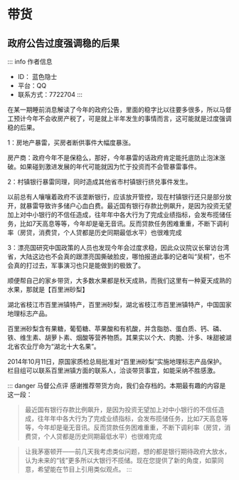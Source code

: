 # 带货

## 政府公告过度强调稳的后果

::: info 作者信息
- ID： 蓝色隐士
- 平台：QQ
- 联系方式：7722704
:::

在某一期睡前消息解读了今年的政府公告，里面的稳字比以往要多很多，所以马督工预计今年不会收房产税了，可是就上半年发生的事情而言，这可能就是过度强调稳的后果。

1：房地产暴雷，买房者断供事件大幅度暴涨。

房产商：政府今年不是保稳么，那好，今年暴雷的话政府肯定能托底防止泡沫涨破。如果碰到激进发展的年代可能就因为忙于投资而不会管暴雷事件。

2：村镇银行暴雷同理，同时造成其他省市村镇银行挤兑事件发生。

以前总有人嚷嚷着政府不该垄断银行，应该放开管控，现在村镇银行还只是部分放开，就暴雷导致许多储户心血白费。最近国有银行存款比例飙升，是因为投资无望加上对中小银行的不信任造成，往年年中各大行为了完成业绩指标，会发布揽储任务，比如7天高息等等，今年却是毫无音讯。反而贷款任务困难重重，不断下调利率（房贷，消费贷，个人贷都是历史同期最低水平）也很难完成

3：漂亮国研究中国政策的人员也发现今年会过度求稳，因此众议院议长窜访台湾省，大陆这边也不会真的跟漂亮国撕破脸皮，哪怕报道此事的记者叫“吴桐”，也不会真的打过去，军事演习也只是能做到的极致了。

顺便帮自己的家乡带货，大多数水果都是秋天成熟，而我们这里有一种夏天成熟的水果，那就是【百里洲砂梨】

湖北省枝江市百里洲镇特产，百里洲砂梨，湖北省枝江市百里洲镇特产，中国国家地理标志产品。

百里洲砂梨含有果糖，葡萄糖、苹果酸和有机酸，并含脂肪、蛋白质、钙、磷、铁、维生素、胡萝卜素、烟酸等营养物质。其果实以个大、肉脆、汁多、味甜被湖北省农业厅命为“湖北十大名果”。

2014年10月11日，原国家质检总局批准对“百里洲砂梨”实施地理标志产品保护。栏目组可以联系百里洲镇方面的联系人，洽谈带货事宜，如能采纳不胜感激。

::: danger 马督公点评
感谢推荐带货方向，我们会存档的。本期最有趣的内容是这一段：

> 最近国有银行存款比例飙升，是因为投资无望加上对中小银行的不信任造成，往年年中各大行为了完成业绩指标，会发布揽储任务，比如7天高息等等，今年却是毫无音讯。反而贷款任务困难重重，不断下调利率（房贷，消费贷，个人贷都是历史同期最低水平）也很难完成

> 让我茅塞顿开——前几天我考虑类似问题，想的都是银行期待政府大放水，认为未来的“钱”更多所以大银行不揽储。现在您提供了新的角度，如蒙同意，希望能在节目上引用类似观点。
:::


